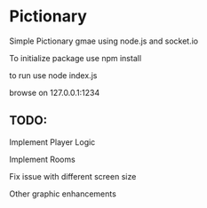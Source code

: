 # Pictionary
Simple Pictionary gmae using node.js and socket.io

To initialize package use npm install

to run use node index.js

browse on 127.0.0.1:1234

## TODO:
Implement Player Logic

Implement Rooms

Fix issue with different screen size

Other graphic enhancements
